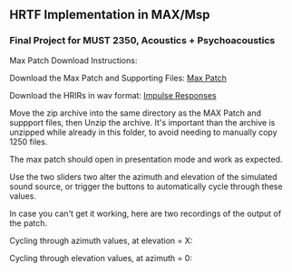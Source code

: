 ## HRTF Implementation in MAX/Msp
### Final Project for MUST 2350, Acoustics + Psychoacoustics


Max Patch Download Instructions:

Download the Max Patch and Supporting Files:
[Max Patch](./hrir_patch.maxpat)

Download the HRIRs in wav format: [Impulse Responses](./impulses.zip)


Move the zip archive into the same directory as the MAX Patch and suppport files, then Unzip the archive. It's important than the archive is unzipped while already in this folder, to avoid needing to manually copy 1250 files.

The max patch should open in presentation mode and work as expected. 

Use the two sliders two alter the azimuth and elevation of the simulated sound source, or trigger the buttons to automatically cycle through these values.

In case you can't get it working, here are two recordings of the output of the patch.

Cycling through azimuth values, at elevation = X:

Cycling through elevation values, at azimuth = 0:

